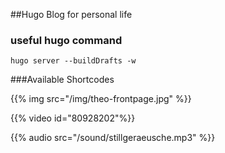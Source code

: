 ##Hugo Blog for personal life

### useful hugo command

	hugo server --buildDrafts -w

###Available Shortcodes

{{% img src="/img/theo-frontpage.jpg" %}}


{{% video id="80928202"%}}


{{% audio src="/sound/stillgeraeusche.mp3" %}}